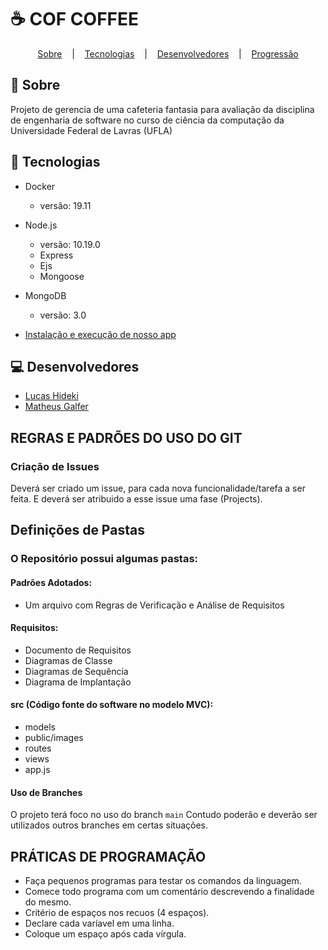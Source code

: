  # :coffee: COF COFFEE
 
<p align="center">
  <a href="#large_blue_diamond-sobre">Sobre</a>&nbsp;&nbsp;&nbsp;&nbsp;|&nbsp;&nbsp;&nbsp;
  <a href="#hammer-tecnologias">Tecnologias</a>&nbsp;&nbsp;&nbsp;&nbsp;|&nbsp;&nbsp;&nbsp;
  <a href="#computer-desenvolvedores">Desenvolvedores</a>&nbsp;&nbsp;&nbsp;&nbsp;|&nbsp;&nbsp;&nbsp;
  <a href="#heavy_exclamation_mark-progressão">Progressão</a>
</p>
 

## :large_blue_diamond: Sobre
Projeto de gerencia de uma cafeteria fantasia para avaliação da disciplina de engenharia de software no curso de ciência da computação da Universidade Federal de Lavras (UFLA)

## :hammer: Tecnologias

* Docker
	* versão: 19.11
* Node.js
	* versão: 10.19.0
	* Express
 	* Ejs
  	* Mongoose
* MongoDB
	* versão: 3.0

* [Instalação e execução de nosso app](node/README.md)
  
## :computer: Desenvolvedores
* [Lucas Hideki](https://github.com/lu-nasc)
* [Matheus Galfer](https://github.com/magalfer)


## REGRAS E PADRÕES DO USO DO GIT
### Criação de Issues
Deverá ser criado um issue, para cada nova funcionalidade/tarefa a ser feita. E deverá ser atribuido a esse issue uma fase (Projects).

## Definições de Pastas
### O Repositório possui algumas pastas:

#### Padrões Adotados: 
* Um arquivo com Regras de Verificação e Análise de Requisitos

#### Requisitos:
* Documento de Requisitos
* Diagramas de Classe
* Diagramas de Sequência
* Diagrama de Implantação


#### src (Código fonte do software no modelo MVC):
* models
* public/images
* routes
* views
* app.js

#### Uso de Branches
O projeto terá foco no uso do branch ```main``` 
Contudo poderão e deverão ser utilizados outros branches em certas situações.

## PRÁTICAS DE PROGRAMAÇÃO
- Faça pequenos programas para testar os comandos da linguagem.
- Comece todo programa com um comentário descrevendo a finalidade do mesmo.
- Critério de espaços nos recuos (4 espaços).
- Declare cada varíavel em uma linha.
- Coloque um espaço após cada vírgula.
